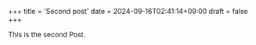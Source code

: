 +++
title = 'Second post'
date = 2024-09-16T02:41:14+09:00
draft = false
+++

This is the second Post.